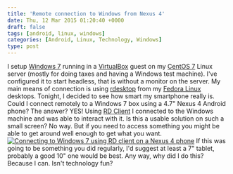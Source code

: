 ```yaml
---
title: 'Remote connection to Windows from Nexus 4'
date: Thu, 12 Mar 2015 01:20:40 +0000
draft: false
tags: [android, linux, windows]
categories: [Android, Linux, Technology, Windows]
type: post
---
```


I setup [Windows 7](http://windows.microsoft.com/en-us/windows/home) running in a [VirtualBox](https://www.virtualbox.org/) guest on my [CentOS 7](http://www.centos.org/) Linux server (mostly for doing taxes and having a Windows test machine). I've configured it to start headless, that is without a monitor on the server. My main means of connection is using [rdesktop](http://www.rdesktop.org/) from my [Fedora Linux](https://getfedora.org/) desktops. Tonight, I decided to see how smart my smartphone really is. Could I connect remotely to a Windows 7 box using a 4.7" Nexus 4 Android phone? The answer? YES! Using [RD Client](https://play.google.com/store/apps/details?id=com.microsoft.rdc.android&hl=en) I connected to the Windows machine and was able to interact with it. Is this a usable solution on such a small screen? No way. But if you need to access something you might be able to get around well enough to get what you want. [![Connecting to Windows 7 using RD client on a Nexus 4 phone](https://farm8.staticflickr.com/7641/16600261609_1c428a1c73.jpg)](https://www.flickr.com/photos/jmrodri/16600261609 "Connecting to Windows 7 using RD client on a Nexus 4 phone by Jesus Rodriguez, on Flickr") If this was going to be something you did regularly, I'd suggest at least a 7" tablet, probably a good 10" one would be best. Any way, why did I do this? Because I can. Isn't technology fun?